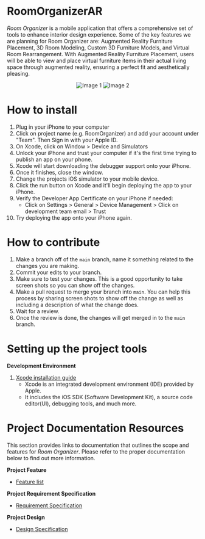 # RoomOrganizerAR

*Room Organizer* is a mobile application that offers a comprehensive set of tools to enhance interior design experience. Some of the key features we are planning for Room Organizer are: Augmented Reality Furniture Placement, 3D Room Modeling, Custom 3D Furniture Models, and Virtual Room Rearrangement. With Augmented Reality Furniture Placement, users will be able to view and place virtual furniture items in their actual living space through augmented reality, ensuring a perfect fit and aesthetically pleasing.

<div align="center">
  <img src="https://media.giphy.com/media/4R63eQx8wyEda/giphy.gif" alt="Image 1" />
  <img src="https://media.giphy.com/media/AW5q9Dgyv8LZILmFQI/giphy.gif" alt="Image 2" />
</div>

# How to install

1. Plug in your iPhone to your computer
2. Click on project name (e.g. RoomOrganizer) and add your account under "Team". Then Sign in with your Apple ID.
3. On Xcode, click on Window > Device and Simulators
4. Unlock your iPhone and trust your computer if it's the first time trying to publish an app on your phone.
5. Xcode will start downloading the debugger support onto your iPhone.
6. Once it finishes, close the window.
7. Change the projects iOS simulator to your mobile device.
8. Click the run button on Xcode and it'll begin deploying the app to your iPhone.
9. Verify the Developer App Certificate on your iPhone if needed:
    - Click on Settings > General > Device Management > Click on development team email > Trust
10. Try deploying the app onto your iPhone again.

# How to contribute

1. Make a branch off of the `main` branch, name it something related to the changes you are making.
2. Commit your edits to your branch.
3. Make sure to test your changes. This is a good opportunity to take screen shots so you can show off the changes.
4. Make a pull request to merge your branch into `main`. You can help this process by sharing screen shots to show off the change as well as including a description of what the change does.
5. Wait for a review.
6. Once the review is done, the changes will get merged in to the `main` branch.

# Setting up the project tools

**Development Environment**

1. [Xcode installation guide](https://www.codecademy.com/article/installing-and-setting-up-xcode)
    - Xcode is an integrated development environment (IDE) provided by Apple.
    - It includes the iOS SDK (Software Development Kit), a source code editor(UI), debugging tools, and much more.

# Project Documentation Resources

This section provides links to documentation that outlines the scope and features for *Room Organizer*. Please refer to the proper documentation below to find out more information.

**Project Feature**

- [Feature list](https://docs.google.com/document/d/1UlWkeYhW-Sqim8jK3MhHazHZVRE2Z84IKsM6e5LYiME/edit)

**Project Requirement Specification**

- [Requirement Specification](https://docs.google.com/document/d/1vIQscigbStM0-7yTIRIA7jfYKS0YQLXc8Un055WcKL4/edit)

**Project Design**

- [Design Specification](https://docs.google.com/document/d/1xE5PmYNLfhW6LXJMpOyJ0YykViZTHdtaCpgh2IZMWvs/edit)
